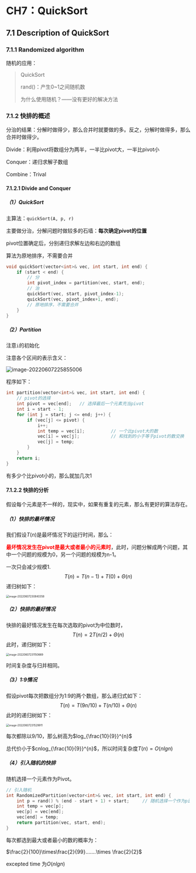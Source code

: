 # CH7：QuickSort

## 7.1 Description of QuickSort

### 7.1.1 Randomized algorithm

随机的应用：

> QuickSort
>
> rand()：产生0~1之间随机数
>
> 为什么使用随机？——没有更好的解决方法

### 7.1.2 快排的概述

分治的结果：分解时做得少，那么合并时就要做的多。反之，分解时做得多，那么合并时做得少。

Divide：利用pivot将数组分为两半，一半比pivot大，一半比pivot小

Conquer：递归求解子数组

Combine：Trival

#### 7.1.2.1 Divide and Conquer

##### （1）QuickSort

主算法：`quickSort(A, p, r)`

主要做分治，分解问题时做较多的石墙：**每次确定pivot的位置**

pivot位置确定后，分别递归求解左边和右边的数组

算法为原地排序，不需要合并

```cpp
void quickSort(vector<int>& vec, int start, int end) {
	if (start < end) {
		// 分
		int pivot_index = partition(vec, start, end);
		// 治 
		quickSort(vec, start, pivot_index-1);
		quickSort(vec, pivot_index+1, end); 
		// 原地排序，不需要合并 
	}
}
```

##### （2）Partition

注意`i`的初始化

注意各个区间的表示含义：

![image-20220607225855006](https://cdn.jsdelivr.net/gh/Holmes233666/blogImage@main/img/image-20220607225855006.png)

程序如下：

```cpp
int partition(vector<int>& vec, int start, int end) {
	// pivot的选择
	int pivot = vec[end];	// 选择最后一个元素充当pivot
	int i = start - 1;
	for (int j = start; j <= end; j++) {
		if (vec[j] <= pivot) {
			i++;
			int temp = vec[i];			// 一个比pivot大的数 
			vec[i] = vec[j];			// 和找到的小于等于pivot的数交换 
			vec[j] = temp;
		}
	} 
	return i;
}
```

有多少个比pivot小的，那么就加几次1

#### 7.1.2.2 快排的分析

假设每个元素是不一样的，现实中，如果有重复的元素，那么有更好的算法存在。

##### （1）快排的最坏情况

我们假设$T(n)$是最坏情况下的运行时间，那么：

<font color = red>**最坏情况发生在pivot是最大或者最小的元素时**</font>，此时，问题分解成两个问题，其中一个问题的规模为0，另一个问题的规模为n-1。

一次只会减少规模1.
$$
T(n) = T(n-1) + T(0) +\Theta(n)
$$
递归树如下：

<img src="https://cdn.jsdelivr.net/gh/Holmes233666/blogImage@main/img/image-20220607230840358.png" alt="image-20220607230840358" style="zoom:50%;" />

##### （2）快排的最好情况

快排的最好情况发生在每次选取的pivot为中位数时，
$$
T(n) = 2T(n/2) +\Theta(n)
$$
此时，递归树如下：

<img src="https://cdn.jsdelivr.net/gh/Holmes233666/blogImage@main/img/image-20220607231150669.png" alt="image-20220607231150669" style="zoom:50%;" />

时间复杂度与归并相同。

##### （3）1:9情况

假设pivot每次把数组分为1:9的两个数组，那么递归式如下：
$$
T(n) = T(9n/10)+T(n/10) +\Theta(n)
$$
此时的递归树如下：

<img src="https://cdn.jsdelivr.net/gh/Holmes233666/blogImage@main/img/image-20220607231529911.png" alt="image-20220607231529911" style="zoom:50%;" />

每次都除以$9/10$，那么树高为$log_{\frac{10}{9}}^{n}$

总代价小于$cnlog_{\frac{10}{9}}^{n}$，所以时间复杂度$T(n) = O(nlgn)$

##### （4）引入随机的快排

随机选择一个元素作为Pivot。

```cpp
// 引入随机
int RandomizedPartition(vector<int>& vec, int start, int end) {
	int p = rand() % (end - start + 1) + start;		// 随机选择一个作为pivot
	int temp = vec[p];
	vec[p] = vec[end];
	vec[end] = temp; 
	return partition(vec, start, end);
}
```

每次都选到最大或者最小的数的概率为：

$\frac{2}{100}\times\frac{2}{99}.......\times \frac{2}{2}$

excepted time 为$O(nlgn)$